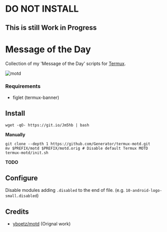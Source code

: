 # DO NOT INSTALL
## This is still Work in Progress

# Message of the Day

Collection of my 'Message of the Day' scripts for [Termux](https://termux.com/).

![motd](motd.png)


### Requirements

* figlet (termux-banner)


## Install
    wget -qO- https://git.io/Jm5hb | bash

**Manually**

    git clone --depth 1 https://github.com/Generator/termux-motd.git
    mv $PREFIX/motd $PREFIX/motd.orig # Disable default Termux MOTD
    termux-motd/init.sh
**TODO**

## Configure

Disable modules adding ``.disabled`` to the end of file. (e.g. ``10-android-logo-small.disabled``)

## Credits

* [yboetz/motd](https://github.com/yboetz/motd) (Orignal work)
